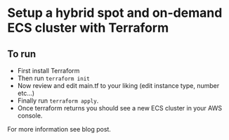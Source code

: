 # Setup a hybrid spot and on-demand ECS cluster with Terraform

## To run

* First install Terraform 
* Then run `terraform init`
* Now review and edit main.tf to your  liking (edit instance type, number etc...)
* Finally run `terraform apply`.
* Once terraform returns you should see a new ECS cluster in your AWS console.

For more information see blog post. 
